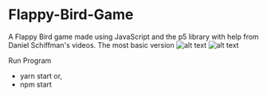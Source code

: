 # Flappy-Bird-Game

A Flappy Bird game made using JavaScript and the p5 library with help from 
Daniel Schiffman's videos. The most basic version 
![alt text](https://d.newsweek.com/en/full/228672/24-flappybird.jpg)
![alt text](https://psmag.com/.image/t_share/MTI3NTgyMjIwOTYwNjM1MzU4/flappy-bird.jpg)

Run Program
- yarn start or,
- npm start
